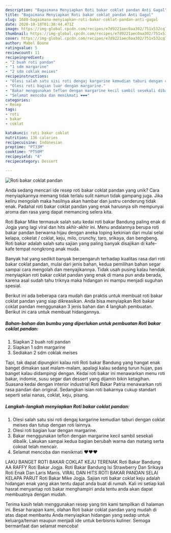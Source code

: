 ```yaml
---
description: "Bagaimana Menyiapkan Roti bakar coklat pandan Anti Gagal"
title: "Bagaimana Menyiapkan Roti bakar coklat pandan Anti Gagal"
slug: 1680-bagaimana-menyiapkan-roti-bakar-coklat-pandan-anti-gagal
date: 2020-10-18T01:38:44.471Z
image: https://img-global.cpcdn.com/recipes/e7d9221aec0aa302/751x532cq70/roti-bakar-coklat-pandan-foto-resep-utama.jpg
thumbnail: https://img-global.cpcdn.com/recipes/e7d9221aec0aa302/751x532cq70/roti-bakar-coklat-pandan-foto-resep-utama.jpg
cover: https://img-global.cpcdn.com/recipes/e7d9221aec0aa302/751x532cq70/roti-bakar-coklat-pandan-foto-resep-utama.jpg
author: Mabel Boone
ratingvalue: 5
reviewcount: 11
recipeingredient:
- "2 buah roti pandan"
- "1 sdm margarine"
- "2 sdm coklak meises"
recipeinstructions:
- "Olesi salah satu sisi roti dengaj kargarine kemudian taburi dengan coklat meises dan tutup dengan roti lainnya."
- "Olesi roti bagian luar dengan margarine."
- "Bakar menggunakan teflon dengan margarine kecil sambil sesekali dibalik. Lakukan sampai kedua bagian berubah warna dan matang serta cokoat telah mencair."
- "Selamat mencoba dan menikmati ❤❤❤"
categories:
- Resep
tags:
- roti
- bakar
- coklat

katakunci: roti bakar coklat 
nutrition: 136 calories
recipecuisine: Indonesian
preptime: "PT33M"
cooktime: "PT50M"
recipeyield: "4"
recipecategory: Dessert

---
```



![Roti bakar coklat pandan](https://img-global.cpcdn.com/recipes/e7d9221aec0aa302/751x532cq70/roti-bakar-coklat-pandan-foto-resep-utama.jpg)

Anda sedang mencari ide resep roti bakar coklat pandan yang unik? Cara menyiapkannya memang tidak terlalu sulit namun tidak gampang juga. Jika keliru mengolah maka hasilnya akan hambar dan justru cenderung tidak enak. Padahal roti bakar coklat pandan yang enak harusnya sih mempunyai aroma dan rasa yang dapat memancing selera kita.

Roti Bakar Mike termasuk salah satu kedai roti bakar Bandung paling enak di Jogja yang lagi viral dan hits akhir-akhir ini. Menu andalannya berupa roti bakar pandan berwarna hijau dengan aneka toping kekinian dari mulai selai kelapa, cokelat / coklat, keju, milo, crunchy, taro, srikaya, dan bengbeng. Roti bakar adalah salah satu sajian yang paling banyak disajikan di kafe-kafe tempat nongkrong anak muda.

Banyak hal yang sedikit banyak berpengaruh terhadap kualitas rasa dari roti bakar coklat pandan, mulai dari jenis bahan, kedua pemilihan bahan segar sampai cara mengolah dan menyajikannya. Tidak usah pusing kalau hendak menyiapkan roti bakar coklat pandan yang enak di mana pun anda berada, karena asal sudah tahu triknya maka hidangan ini mampu menjadi suguhan spesial.


Berikut ini ada beberapa cara mudah dan praktis untuk membuat roti bakar coklat pandan yang siap dikreasikan. Anda bisa menyiapkan Roti bakar coklat pandan menggunakan 3 jenis bahan dan 4 langkah pembuatan. Berikut ini cara untuk membuat hidangannya.

<!--inarticleads1-->

##### Bahan-bahan dan bumbu yang diperlukan untuk pembuatan Roti bakar coklat pandan:

1. Siapkan 2 buah roti pandan
1. Siapkan 1 sdm margarine
1. Sediakan 2 sdm coklak meises


Tapi, tak dapat dipungkiri kalau roti Roti bakar Bandung yang hangat enak banget dimakan saat malam-malam, apalagi kalau sedang turun hujan, pas banget kalau didampingi dengan. Kedai roti bakar ini menawarkan menu roti bakar, indomie, susu segar dan dessert yang dijamin bikin ketagihan. Suasana kedai dengan interior industrial Roti Bakar Patria menawarkan roti rasa pandan dan original. Sedangkan isian roti bakarnya cukup standart seperti selai nanas, coklat, keju, pisang. 

<!--inarticleads2-->

##### Langkah-langkah menyiapkan Roti bakar coklat pandan:

1. Olesi salah satu sisi roti dengaj kargarine kemudian taburi dengan coklat meises dan tutup dengan roti lainnya.
1. Olesi roti bagian luar dengan margarine.
1. Bakar menggunakan teflon dengan margarine kecil sambil sesekali dibalik. Lakukan sampai kedua bagian berubah warna dan matang serta cokoat telah mencair.
1. Selamat mencoba dan menikmati ❤❤❤


LAKU BANGET ROTI BAKAR COKLAT KEJU TERENAK Roti Bakar Bandung AA RAFFY Roti Bakar Jogja. Roti Bakar Bandung Isi Strawberry Dan Srikaya Roti Enak Dan Laris Manis. VIRAL DAN HITS ROTI BAKAR PANDAN SELAI KELAPA PARUT Roti Bakar Mike Jogja. Sajian roti bakar coklat keju adalah hidangan enak yang akan tentu dapat anda buat di rumah. Kali ini setiap kali hasrat menyantap roti bakar menghampiri anda tentu anda akan dapat membuatnya dengan mudah. 

Terima kasih telah menggunakan resep yang tim kami tampilkan di halaman ini. Besar harapan kami, olahan Roti bakar coklat pandan yang mudah di atas dapat membantu Anda menyiapkan hidangan yang sedap untuk keluarga/teman maupun menjadi ide untuk berbisnis kuliner. Semoga bermanfaat dan selamat mencoba!
